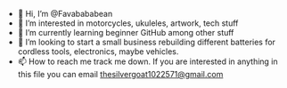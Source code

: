 - 👋 Hi, I’m @Favabababean
- 👀 I’m interested in motorcycles, ukuleles, artwork, tech stuff
- 🌱 I’m currently learning beginner GitHub among other stuff
- 💞️ I’m looking to start a small business rebuilding different batteries for cordless tools, electronics, maybe vehicles.
- 📫 How to reach me track me down. If you are interested in anything in this file you can email thesilvergoat1022571@gmail.com

<!---
Favabababean/Favabababean is a ✨ special ✨ repository because its `README.md` (this file) appears on your GitHub profile.
You can click the Preview link to take a look at your changes.
--->
